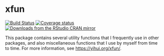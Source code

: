 # xfun

[![Build Status](https://travis-ci.org/yihui/xfun.svg)](https://travis-ci.org/yihui/xfun)
[![Coverage status](https://codecov.io/gh/yihui/xfun/branch/master/graph/badge.svg)](https://codecov.io/github/yihui/xfun?branch=master)
[![Downloads from the RStudio CRAN mirror](https://cranlogs.r-pkg.org/badges/xfun)](https://cran.r-project.org/package=xfun)

This package contains several utility functions that I frequently use in other packages, and also miscellaneous functions that I use by myself from time to time. For more information, see https://yihui.org/xfun/.
